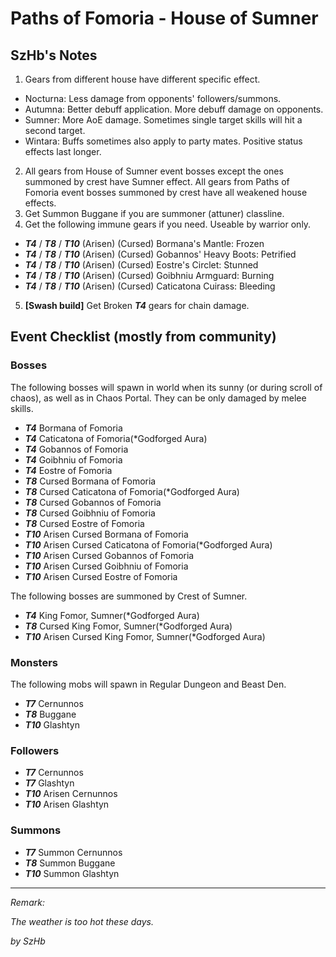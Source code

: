 # Paths of Fomoria - House of Sumner

## SzHb's Notes

1. Gears from different house have different specific effect.
- Nocturna: Less damage from opponents' followers/summons.
- Autumna: Better debuff application. More debuff damage on opponents.
- Sumner: More AoE damage. Sometimes single target skills will hit a second target.
- Wintara: Buffs sometimes also apply to party mates. Positive status effects last longer.
2. All gears from House of Sumner event bosses except the ones summoned by crest have Sumner effect. All gears from Paths of Fomoria event bosses summoned by crest have all weakened house effects.
3. Get Summon Buggane if you are summoner (attuner) classline.
4. Get the following immune gears if you need. Useable by warrior only.
- ***T4*** / ***T8*** / ***T10*** (Arisen) (Cursed) Bormana's Mantle: Frozen
- ***T4*** / ***T8*** / ***T10*** (Arisen) (Cursed) Gobannos' Heavy Boots: Petrified
- ***T4*** / ***T8*** / ***T10*** (Arisen) (Cursed) Eostre's Circlet: Stunned
- ***T4*** / ***T8*** / ***T10*** (Arisen) (Cursed) Goibhniu Armguard: Burning
- ***T4*** / ***T8*** / ***T10*** (Arisen) (Cursed) Caticatona Cuirass: Bleeding
5. **[Swash build]** Get Broken ***T4*** gears for chain damage.

## Event Checklist (mostly from community)

### Bosses

The following bosses will spawn in world when its sunny (or during scroll of chaos), as well as in Chaos Portal. They can be only damaged by melee skills.

- ***T4*** Bormana of Fomoria
- ***T4*** Caticatona of Fomoria(*Godforged Aura)
- ***T4*** Gobannos of Fomoria
- ***T4*** Goibhniu of Fomoria
- ***T4*** Eostre of Fomoria
- ***T8*** Cursed Bormana of Fomoria
- ***T8*** Cursed Caticatona of Fomoria(*Godforged Aura)
- ***T8*** Cursed Gobannos of Fomoria
- ***T8*** Cursed Goibhniu of Fomoria
- ***T8*** Cursed Eostre of Fomoria
- ***T10*** Arisen Cursed Bormana of Fomoria
- ***T10*** Arisen Cursed Caticatona of Fomoria(*Godforged Aura)
- ***T10*** Arisen Cursed Gobannos of Fomoria
- ***T10*** Arisen Cursed Goibhniu of Fomoria
- ***T10*** Arisen Cursed Eostre of Fomoria

The following bosses are summoned by Crest of Sumner.

- ***T4*** King Fomor, Sumner(*Godforged Aura)
- ***T8*** Cursed King Fomor, Sumner(*Godforged Aura)
- ***T10*** Arisen Cursed King Fomor, Sumner(*Godforged Aura)

### Monsters 

The following mobs will spawn in Regular Dungeon and Beast Den.

- ***T7*** Cernunnos
- ***T8*** Buggane
- ***T10*** Glashtyn

### Followers

- ***T7*** Cernunnos
- ***T7*** Glashtyn
- ***T10*** Arisen Cernunnos
- ***T10*** Arisen Glashtyn

### Summons

- ***T7*** Summon Cernunnos
- ***T8*** Summon Buggane
- ***T10*** Summon Glashtyn

---

*Remark:*

*The weather is too hot these days.*

*by SzHb*